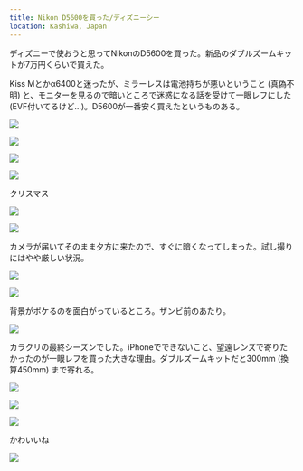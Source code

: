 ```yaml
---
title: Nikon D5600を買った/ディズニーシー
location: Kashiwa, Japan
---
```


ディズニーで使おうと思ってNikonのD5600を買った。新品のダブルズームキットが7万円くらいで買えた。

Kiss Mとかα6400と迷ったが、ミラーレスは電池持ちが悪いということ (真偽不明) と、モニターを見るので暗いところで迷惑になる話を受けて一眼レフにした (EVF付いてるけど...)。D5600が一番安く買えたというものある。

![](https://ceshmina-photos.s3.ap-northeast-1.amazonaws.com/medium/201911/20191121-160138.jpg)

![](https://ceshmina-photos.s3.ap-northeast-1.amazonaws.com/medium/201911/20191121-160400.jpg)

![](https://ceshmina-photos.s3.ap-northeast-1.amazonaws.com/medium/201911/20191121-161829.jpg)

![](https://ceshmina-photos.s3.ap-northeast-1.amazonaws.com/medium/201911/20191121-163200.jpg)

クリスマス

![](https://ceshmina-photos.s3.ap-northeast-1.amazonaws.com/medium/201911/20191121-165003.jpg)

![](https://ceshmina-photos.s3.ap-northeast-1.amazonaws.com/medium/201911/20191121-165057.jpg)

カメラが届いてそのまま夕方に来たので、すぐに暗くなってしまった。試し撮りにはやや厳しい状況。

![](https://ceshmina-photos.s3.ap-northeast-1.amazonaws.com/medium/201911/20191121-183205.jpg)

![](https://ceshmina-photos.s3.ap-northeast-1.amazonaws.com/medium/201911/20191121-190139.jpg)

背景がボケるのを面白がっているところ。ザンビ前のあたり。

![](https://ceshmina-photos.s3.ap-northeast-1.amazonaws.com/medium/201911/20191121-190641.jpg)

カラクリの最終シーズンでした。iPhoneでできないこと、望遠レンズで寄りたかったのが一眼レフを買った大きな理由。ダブルズームキットだと300mm (換算450mm) まで寄れる。

![](https://ceshmina-photos.s3.ap-northeast-1.amazonaws.com/medium/201911/20191121-202052.jpg)

![](https://ceshmina-photos.s3.ap-northeast-1.amazonaws.com/medium/201911/20191121-202144.jpg)

![](https://ceshmina-photos.s3.ap-northeast-1.amazonaws.com/medium/201911/20191121-202320.jpg)

かわいいね

![](https://ceshmina-photos.s3.ap-northeast-1.amazonaws.com/medium/201911/20191121-205506.jpg)
